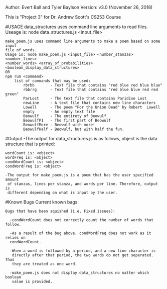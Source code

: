 Author: Evert Ball and Tyler Baylson
Version: v3.0 (November 26, 2018)

This is "Project 3" for Dr. Andrew Scott's CS253 Course


#USAGE
    data_structures uses command line arguments to read files.
    Useage is: node data_structures.js <input_file>

    make_poem.js uses command line arguments to make a poem based on some input
    file of words.
    Usage is: node make_poem.js <input_file> <number_stanzas> <number_lines> 
    <number_words> <array_of_probabilities> <boolean_display_data_structures>
    OR
    npm run <command>
        list of commands that may be used:
            rbrbb       - Text file that contains "red blue red blue blue"
            rbbrrg      - Text file that contains "red blue blue red red green"
            ParLost     - The text file that contains Paridise Lost
            newLine     - A text file that contains new line characters
            Lowell      - The poem "For the Union Dead" by Robert  Lowell
            empty       - An empty text file
            Beowulf     - The entirety of Beowulf
            BeowulfP1   - The first part of Beowulf
            BeowulfMore - Beowulf with more!
            BeowulfHalf - Beowulf, but with half the fun.

#Output
    -The output for data_structures.js is as follows, object is the 
     data structure that is printed:
    
    wordCount is: <object>
    wordFreq is: <object>
    condWordCount is: <object>
    condWordFreq is: <object>

    -The output for make_poem.js is a poem that has the user specified amount
     of stanzas, lines per stanza, and words per line. Therefore, output is
     different depending on what is input by the user.

#Known Bugs
    Current known bags:



    Bugs that have been squished (i.e. Fixed issues):
      
      -condWordCount does not correctly count the number of words that follow.
      
      -As a result of the bug above, condWordFreq does not work as it relies on
      condWordCount.

      -When a word is followed by a period, and a new line character is
       directly after that period, the two words do not get seperated. Thus
       they are treated as one word.
      
      -make_poem.js does not display data_structures no matter which boolean
       value is provided.
